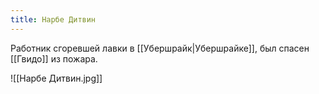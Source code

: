 ```yaml
---
title: Нарбе Дитвин
---
```

Работник сгоревшей лавки в [[Убершрайк|Убершрайке]], был спасен [[Гвидо]] из пожара.

![[Нарбе Дитвин.jpg]]